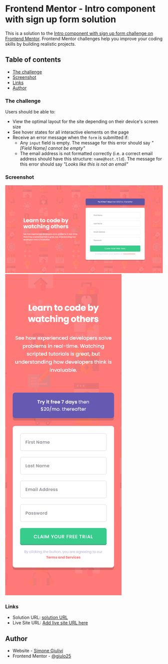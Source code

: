 # Frontend Mentor - Intro component with sign up form solution

This is a solution to the [Intro component with sign up form challenge on Frontend Mentor](https://www.frontendmentor.io/challenges/intro-component-with-signup-form-5cf91bd49edda32581d28fd1). Frontend Mentor challenges help you improve your coding skills by building realistic projects.

## Table of contents

- [The challenge](#the-challenge)
- [Screenshot](#screenshot)
- [Links](#links)
- [Author](#author)

### The challenge

Users should be able to:

- View the optimal layout for the site depending on their device's screen size
- See hover states for all interactive elements on the page
- Receive an error message when the `form` is submitted if:
  - Any `input` field is empty. The message for this error should say _"[Field Name] cannot be empty"_
  - The email address is not formatted correctly (i.e. a correct email address should have this structure: `name@host.tld`). The message for this error should say _"Looks like this is not an email"_

### Screenshot

![](./desktop-screenshot.png)
![](./mobile-screenshot.png)

### Links

- Solution URL: [solution URL](https://github.com/Giulo25/Intro-component-with-sign-up-form)
- Live Site URL: [Add live site URL here](https://your-live-site-url.com)

## Author

- Website - [Simone Giulivi](https://www.simonegiulivi.com)
- Frontend Mentor - [@giulo25](https://www.frontendmentor.io/profile/giulo25)
